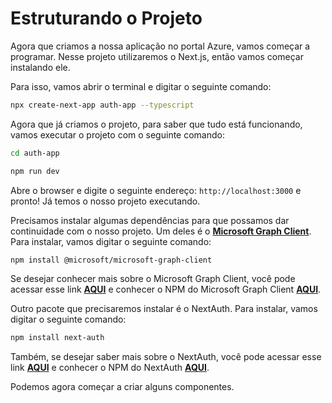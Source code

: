 # Estruturando o Projeto

Agora que criamos a nossa aplicação no portal Azure, vamos começar a programar. Nesse projeto utilizaremos o Next.js, então vamos começar instalando ele.

Para isso, vamos abrir o terminal e digitar o seguinte comando:

```bash
npx create-next-app auth-app --typescript
```

Agora que já criamos o projeto, para saber que tudo está funcionando, vamos executar o projeto com o seguinte comando:

```bash
cd auth-app
```

```bash
npm run dev
```

Abre o browser e digite o seguinte endereço: `http://localhost:3000` e pronto! Já temos o nosso projeto executando.

Precisamos instalar algumas dependências para que possamos dar continuidade com o nosso projeto. Um deles é o **[Microsoft Graph Client](https://learn.microsoft.com/en-us/graph/sdks/create-client?tabs=Javascript)**. Para instalar, vamos digitar o seguinte comando:

```bash
npm install @microsoft/microsoft-graph-client
``` 

Se desejar conhecer mais sobre o Microsoft Graph Client, você pode acessar esse link **[AQUI](https://docs.microsoft.com/en-us/graph/sdks/sdks-overview)** e conhecer o NPM do Microsoft Graph Client **[AQUI](https://www.npmjs.com/package/@microsoft/microsoft-graph-client)**.

Outro pacote que precisaremos instalar é o NextAuth. Para instalar, vamos digitar o seguinte comando:

```bash
npm install next-auth
```

Também, se desejar saber mais sobre o NextAuth, você pode acessar esse link **[AQUI](https://next-auth.js.org/)** e conhecer o NPM do NextAuth **[AQUI](https://www.npmjs.com/package/next-auth)**.

Podemos agora começar a criar alguns componentes. 
